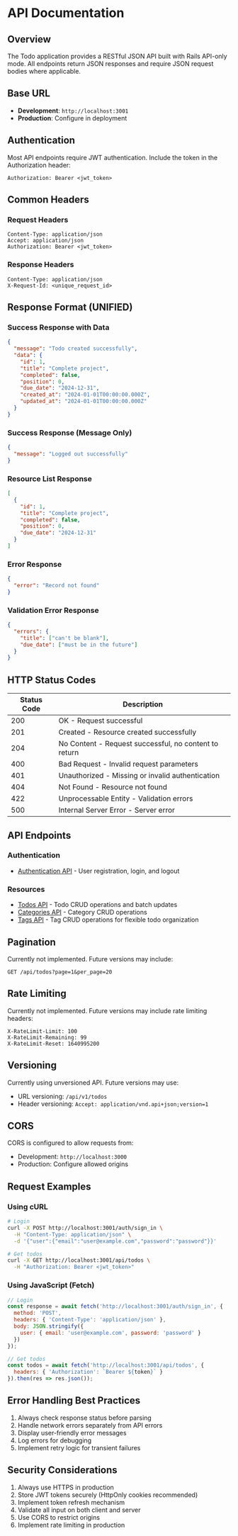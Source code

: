 # API Documentation

## Overview

The Todo application provides a RESTful JSON API built with Rails API-only mode. All endpoints return JSON responses and require JSON request bodies where applicable.

## Base URL

- **Development**: `http://localhost:3001`
- **Production**: Configure in deployment

## Authentication

Most API endpoints require JWT authentication. Include the token in the Authorization header:

```
Authorization: Bearer <jwt_token>
```

## Common Headers

### Request Headers
```
Content-Type: application/json
Accept: application/json
Authorization: Bearer <jwt_token>
```

### Response Headers
```
Content-Type: application/json
X-Request-Id: <unique_request_id>
```

## Response Format (UNIFIED)

### Success Response with Data
```json
{
  "message": "Todo created successfully",
  "data": {
    "id": 1,
    "title": "Complete project",
    "completed": false,
    "position": 0,
    "due_date": "2024-12-31",
    "created_at": "2024-01-01T00:00:00.000Z",
    "updated_at": "2024-01-01T00:00:00.000Z"
  }
}
```

### Success Response (Message Only)
```json
{
  "message": "Logged out successfully"
}
```

### Resource List Response
```json
[
  {
    "id": 1,
    "title": "Complete project",
    "completed": false,
    "position": 0,
    "due_date": "2024-12-31"
  }
]
```

### Error Response
```json
{
  "error": "Record not found"
}
```

### Validation Error Response
```json
{
  "errors": {
    "title": ["can't be blank"],
    "due_date": ["must be in the future"]
  }
}
```

## HTTP Status Codes

| Status Code | Description |
|------------|-------------|
| 200 | OK - Request successful |
| 201 | Created - Resource created successfully |
| 204 | No Content - Request successful, no content to return |
| 400 | Bad Request - Invalid request parameters |
| 401 | Unauthorized - Missing or invalid authentication |
| 404 | Not Found - Resource not found |
| 422 | Unprocessable Entity - Validation errors |
| 500 | Internal Server Error - Server error |

## API Endpoints

### Authentication
- [Authentication API](./authentication.md) - User registration, login, and logout

### Resources
- [Todos API](./todos.md) - Todo CRUD operations and batch updates
- [Categories API](./categories.md) - Category CRUD operations
- [Tags API](./tags.md) - Tag CRUD operations for flexible todo organization

## Pagination

Currently not implemented. Future versions may include:
```
GET /api/todos?page=1&per_page=20
```

## Rate Limiting

Currently not implemented. Future versions may include rate limiting headers:
```
X-RateLimit-Limit: 100
X-RateLimit-Remaining: 99
X-RateLimit-Reset: 1640995200
```

## Versioning

Currently using unversioned API. Future versions may use:
- URL versioning: `/api/v1/todos`
- Header versioning: `Accept: application/vnd.api+json;version=1`

## CORS

CORS is configured to allow requests from:
- Development: `http://localhost:3000`
- Production: Configure allowed origins

## Request Examples

### Using cURL
```bash
# Login
curl -X POST http://localhost:3001/auth/sign_in \
  -H "Content-Type: application/json" \
  -d '{"user":{"email":"user@example.com","password":"password"}}'

# Get todos
curl -X GET http://localhost:3001/api/todos \
  -H "Authorization: Bearer <jwt_token>"
```

### Using JavaScript (Fetch)
```javascript
// Login
const response = await fetch('http://localhost:3001/auth/sign_in', {
  method: 'POST',
  headers: { 'Content-Type': 'application/json' },
  body: JSON.stringify({
    user: { email: 'user@example.com', password: 'password' }
  })
});

// Get todos
const todos = await fetch('http://localhost:3001/api/todos', {
  headers: { 'Authorization': `Bearer ${token}` }
}).then(res => res.json());
```

## Error Handling Best Practices

1. Always check response status before parsing
2. Handle network errors separately from API errors
3. Display user-friendly error messages
4. Log errors for debugging
5. Implement retry logic for transient failures

## Security Considerations

1. Always use HTTPS in production
2. Store JWT tokens securely (HttpOnly cookies recommended)
3. Implement token refresh mechanism
4. Validate all input on both client and server
5. Use CORS to restrict origins
6. Implement rate limiting in production